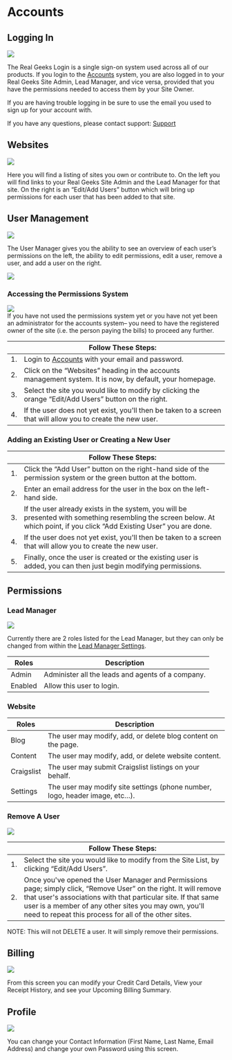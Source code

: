# Accounts

## Logging In

<img src="images/logging_in.gif"/>

The Real Geeks Login is a single sign-on system used across all of our products. If you login to the [Accounts](https://accounts.realgeeks.com/) system, you are also logged in to your Real Geeks Site Admin, Lead Manager, and vice versa, provided that you have the permissions needed to access them by your Site Owner.

If you are having trouble logging in be sure to use the email you used to sign up for your account with.

If you have any questions, please contact support: [Support](https://www.realgeeks.com/support/)

## Websites

<img src="images/site_list.png"/>

Here you will find a listing of sites you own or contribute to. On the left you will find links to your Real Geeks Site Admin and the Lead Manager for that site. On the right is an “Edit/Add Users” button which will bring up permissions for each user that has been added to that site.

## User Management

<img src="http://staging.docs.realgeeks.com/_media/accounts:user-manager.png?w=900&tok=4ec657"/>

The User Manager gives you the ability to see an overview of each user’s permissions on the left, the ability to edit permissions, edit a user, remove a user, and add a user on the right.

<img src="http://staging.docs.realgeeks.com/_media/accounts:add-existing-user.png?w=860&tok=69b08f"/>

### Accessing the Permissions System

<img src="http://staging.docs.realgeeks.com/_media/accounts:add-new-user.png?w=860&tok=02067d"/>

<aside class="notice">If you have not used the permissions system yet or you have not yet been an administrator for the accounts system– you need to have the registered owner of the site (i.e. the person paying the bills) to proceed any further.</aside>

&nbsp; | Follow These Steps:
---| ---
1. | Login to [Accounts](https://accounts.realgeeks.com/) with your email and password.
2. | Click on the “Websites” heading in the accounts management system. It is now, by default, your homepage.
3. | Select the site you would like to modify by clicking the orange “Edit/Add Users” button on the right.
4. | If the user does not yet exist, you'll then be taken to a screen that will allow you to create the new user.

### Adding an Existing User or Creating a New User

&nbsp; | Follow These Steps:
---| ---
1. | Click the “Add User” button on the right-hand side of the permission system or the green button at the bottom.
2. | Enter an email address for the user in the box on the left-hand side.
3. | If the user already exists in the system, you will be presented with something resembling the screen below. At which point, if you click “Add Existing User” you are done.
4. | If the user does not yet exist, you'll then be taken to a screen that will allow you to create the new user.
5. | Finally, once the user is created or the existing user is added, you can then just begin modifying permissions. 

## Permissions

### Lead Manager

<img src="http://staging.docs.realgeeks.com/_media/accounts:permissions.png?w=860&tok=f5b640"/>

Currently there are 2 roles listed for the Lead Manager, but they can only be changed from within the [Lead Manager Settings](https://leads.realgeeks.com/settings).

Roles | Description
---| ---
Admin | Administer all the leads and agents of a company.
Enabled | Allow this user to login.

### Website

Roles | Description
---| ---
Blog | The user may modify, add, or delete blog content on the page.
Content | The user may modify, add, or delete website content.
Craigslist | The user may submit Craigslist listings on your behalf.
Settings | The user may modify site settings (phone number, logo, header image, etc…).

### Remove A User

<img src="http://staging.docs.realgeeks.com/_media/accounts:remove-user-confirmation.png?w=860&tok=0ce8fd"/>

&nbsp; | Follow These Steps:
---| ---
1. | Select the site you would like to modify from the Site List, by clicking “Edit/Add Users”.
2. | Once you've opened the User Manager and Permissions page; simply click, “Remove User” on the right. It will remove that user's associations with that particular site. If that same user is a member of any other sites you may own, you'll need to repeat this process for all of the other sites.

<aside class="notice">NOTE: This will not DELETE a user. It will simply remove their permissions.</aside>

## Billing

<img src="http://staging.docs.realgeeks.com/_media/accounts:billing.png?w=860&tok=4b7fbf"/>

From this screen you can modify your Credit Card Details, View your Receipt History, and see your Upcoming Billing Summary. 

## Profile

<img src="http://staging.docs.realgeeks.com/_media/accounts:profile.png?w=860&tok=557fc4"/>

You can change your Contact Information (First Name, Last Name, Email Address) and change your own Password using this screen.
